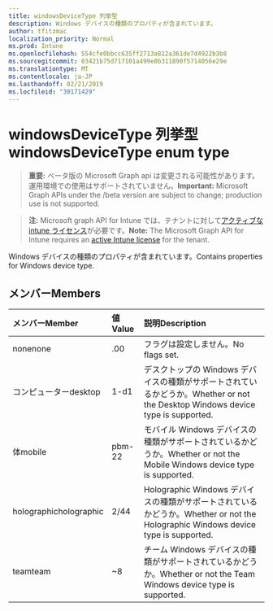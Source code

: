 ```yaml
---
title: windowsDeviceType 列挙型
description: Windows デバイスの種類のプロパティが含まれています。
author: tfitzmac
localization_priority: Normal
ms.prod: Intune
ms.openlocfilehash: 554cfe0bbcc635ff2713a812a361de7d4922b3b8
ms.sourcegitcommit: 03421b75d717101a499e0b311890f5714056e29e
ms.translationtype: MT
ms.contentlocale: ja-JP
ms.lasthandoff: 02/21/2019
ms.locfileid: "30171429"
---
```

# <a name="windowsdevicetype-enum-type"></a><span data-ttu-id="4f920-103">windowsDeviceType 列挙型</span><span class="sxs-lookup"><span data-stu-id="4f920-103">windowsDeviceType enum type</span></span>

> <span data-ttu-id="4f920-104">**重要:** ベータ版の Microsoft Graph api は変更される可能性があります。運用環境での使用はサポートされていません。</span><span class="sxs-lookup"><span data-stu-id="4f920-104">**Important:** Microsoft Graph APIs under the /beta version are subject to change; production use is not supported.</span></span>

> <span data-ttu-id="4f920-105">**注:** Microsoft graph API for Intune では、テナントに対して[アクティブな intune ライセンス](https://go.microsoft.com/fwlink/?linkid=839381)が必要です。</span><span class="sxs-lookup"><span data-stu-id="4f920-105">**Note:** The Microsoft Graph API for Intune requires an [active Intune license](https://go.microsoft.com/fwlink/?linkid=839381) for the tenant.</span></span>

<span data-ttu-id="4f920-106">Windows デバイスの種類のプロパティが含まれています。</span><span class="sxs-lookup"><span data-stu-id="4f920-106">Contains properties for Windows device type.</span></span>

## <a name="members"></a><span data-ttu-id="4f920-107">メンバー</span><span class="sxs-lookup"><span data-stu-id="4f920-107">Members</span></span>
|<span data-ttu-id="4f920-108">メンバー</span><span class="sxs-lookup"><span data-stu-id="4f920-108">Member</span></span>|<span data-ttu-id="4f920-109">値</span><span class="sxs-lookup"><span data-stu-id="4f920-109">Value</span></span>|<span data-ttu-id="4f920-110">説明</span><span class="sxs-lookup"><span data-stu-id="4f920-110">Description</span></span>|
|:---|:---|:---|
|<span data-ttu-id="4f920-111">none</span><span class="sxs-lookup"><span data-stu-id="4f920-111">none</span></span>|<span data-ttu-id="4f920-112">.0</span><span class="sxs-lookup"><span data-stu-id="4f920-112">0</span></span>|<span data-ttu-id="4f920-113">フラグは設定しません。</span><span class="sxs-lookup"><span data-stu-id="4f920-113">No flags set.</span></span>|
|<span data-ttu-id="4f920-114">コンピューター</span><span class="sxs-lookup"><span data-stu-id="4f920-114">desktop</span></span>|<span data-ttu-id="4f920-115">1-d</span><span class="sxs-lookup"><span data-stu-id="4f920-115">1</span></span>|<span data-ttu-id="4f920-116">デスクトップの Windows デバイスの種類がサポートされているかどうか。</span><span class="sxs-lookup"><span data-stu-id="4f920-116">Whether or not the Desktop Windows device type is supported.</span></span>|
|<span data-ttu-id="4f920-117">体</span><span class="sxs-lookup"><span data-stu-id="4f920-117">mobile</span></span>|<span data-ttu-id="4f920-118">pbm-2</span><span class="sxs-lookup"><span data-stu-id="4f920-118">2</span></span>|<span data-ttu-id="4f920-119">モバイル Windows デバイスの種類がサポートされているかどうか。</span><span class="sxs-lookup"><span data-stu-id="4f920-119">Whether or not the Mobile Windows device type is supported.</span></span>|
|<span data-ttu-id="4f920-120">holographic</span><span class="sxs-lookup"><span data-stu-id="4f920-120">holographic</span></span>|<span data-ttu-id="4f920-121">2/4</span><span class="sxs-lookup"><span data-stu-id="4f920-121">4</span></span>|<span data-ttu-id="4f920-122">Holographic Windows デバイスの種類がサポートされているかどうか。</span><span class="sxs-lookup"><span data-stu-id="4f920-122">Whether or not the Holographic Windows device type is supported.</span></span>|
|<span data-ttu-id="4f920-123">team</span><span class="sxs-lookup"><span data-stu-id="4f920-123">team</span></span>|<span data-ttu-id="4f920-124">~</span><span class="sxs-lookup"><span data-stu-id="4f920-124">8</span></span>|<span data-ttu-id="4f920-125">チーム Windows デバイスの種類がサポートされているかどうか。</span><span class="sxs-lookup"><span data-stu-id="4f920-125">Whether or not the Team Windows device type is supported.</span></span>|




